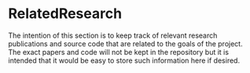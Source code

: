 # RelatedResearch

The intention of this section is to keep track of relevant research publications and source code that are related to the goals of the project. The exact papers and code will not be kept in the repository but it is intended that it would be easy to store such information here if desired.
